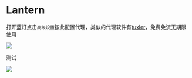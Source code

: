 # Lantern

打开蓝灯点击`高级设置`按此配置代理，类似的代理软件有[tuxler](https://tuxler.com/)，免费免流无期限使用

![](https://raw.githubusercontent.com/loremwalker/fq-book/master/.gitbook/assets/2018-04-30_121452.png)

测试

![](https://raw.githubusercontent.com/loremwalker/fq-book/master/.gitbook/assets/2018-04-30_122027.png)

